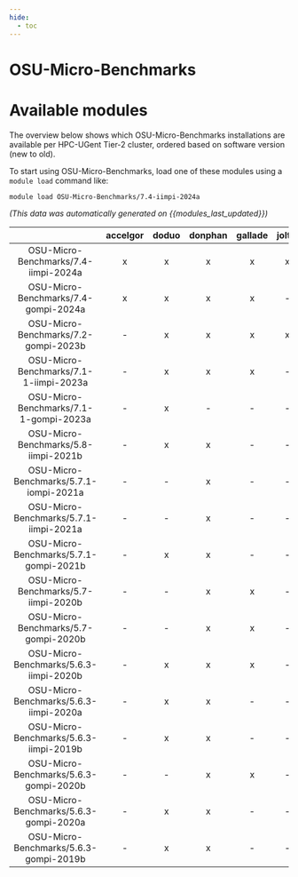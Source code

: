 ```yaml
---
hide:
  - toc
---
```


OSU-Micro-Benchmarks
====================

# Available modules


The overview below shows which OSU-Micro-Benchmarks installations are available per HPC-UGent Tier-2 cluster, ordered based on software version (new to old).

To start using OSU-Micro-Benchmarks, load one of these modules using a `module load` command like:

```shell
module load OSU-Micro-Benchmarks/7.4-iimpi-2024a
```

*(This data was automatically generated on {{modules_last_updated}})*  

| |accelgor|doduo|donphan|gallade|joltik|shinx|
| :---: | :---: | :---: | :---: | :---: | :---: | :---: |
|OSU-Micro-Benchmarks/7.4-iimpi-2024a|x|x|x|x|x|x|
|OSU-Micro-Benchmarks/7.4-gompi-2024a|x|x|x|x|-|x|
|OSU-Micro-Benchmarks/7.2-gompi-2023b|-|x|x|x|x|-|
|OSU-Micro-Benchmarks/7.1-1-iimpi-2023a|-|x|x|x|-|-|
|OSU-Micro-Benchmarks/7.1-1-gompi-2023a|-|x|-|-|-|x|
|OSU-Micro-Benchmarks/5.8-iimpi-2021b|-|x|x|-|-|-|
|OSU-Micro-Benchmarks/5.7.1-iompi-2021a|-|-|x|-|-|-|
|OSU-Micro-Benchmarks/5.7.1-iimpi-2021a|-|-|x|-|-|-|
|OSU-Micro-Benchmarks/5.7.1-gompi-2021b|-|x|x|-|-|-|
|OSU-Micro-Benchmarks/5.7-iimpi-2020b|-|-|x|x|-|-|
|OSU-Micro-Benchmarks/5.7-gompi-2020b|-|-|x|x|-|-|
|OSU-Micro-Benchmarks/5.6.3-iimpi-2020b|-|x|x|x|-|-|
|OSU-Micro-Benchmarks/5.6.3-iimpi-2020a|-|x|x|-|-|-|
|OSU-Micro-Benchmarks/5.6.3-iimpi-2019b|-|x|x|-|-|-|
|OSU-Micro-Benchmarks/5.6.3-gompi-2020b|-|-|x|x|-|-|
|OSU-Micro-Benchmarks/5.6.3-gompi-2020a|-|x|x|-|-|-|
|OSU-Micro-Benchmarks/5.6.3-gompi-2019b|-|x|x|-|-|-|
